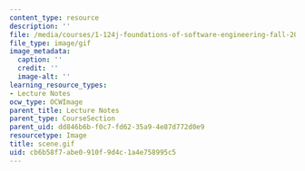 ```yaml
---
content_type: resource
description: ''
file: /media/courses/1-124j-foundations-of-software-engineering-fall-2000/cb6b58f7abe0910f9d4c1a4e758995c5_scene.gif
file_type: image/gif
image_metadata:
  caption: ''
  credit: ''
  image-alt: ''
learning_resource_types:
- Lecture Notes
ocw_type: OCWImage
parent_title: Lecture Notes
parent_type: CourseSection
parent_uid: dd846b6b-f0c7-fd62-35a9-4e87d772d0e9
resourcetype: Image
title: scene.gif
uid: cb6b58f7-abe0-910f-9d4c-1a4e758995c5
---
```

